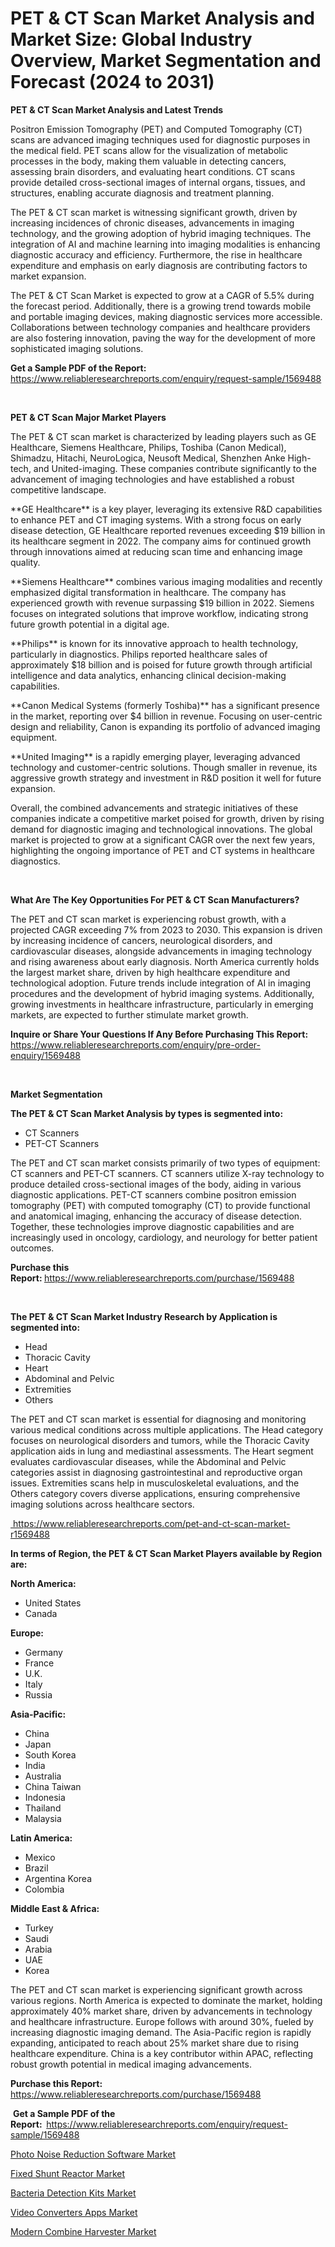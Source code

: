 <p><h1>PET & CT Scan Market Analysis and Market Size: Global Industry Overview, Market Segmentation and Forecast (2024 to 2031)</h1></p><p><strong>PET & CT Scan Market Analysis and Latest Trends</strong></p>
<p><p>Positron Emission Tomography (PET) and Computed Tomography (CT) scans are advanced imaging techniques used for diagnostic purposes in the medical field. PET scans allow for the visualization of metabolic processes in the body, making them valuable in detecting cancers, assessing brain disorders, and evaluating heart conditions. CT scans provide detailed cross-sectional images of internal organs, tissues, and structures, enabling accurate diagnosis and treatment planning.</p><p>The PET & CT scan market is witnessing significant growth, driven by increasing incidences of chronic diseases, advancements in imaging technology, and the growing adoption of hybrid imaging techniques. The integration of AI and machine learning into imaging modalities is enhancing diagnostic accuracy and efficiency. Furthermore, the rise in healthcare expenditure and emphasis on early diagnosis are contributing factors to market expansion.</p><p>The PET & CT Scan Market is expected to grow at a CAGR of 5.5% during the forecast period. Additionally, there is a growing trend towards mobile and portable imaging devices, making diagnostic services more accessible. Collaborations between technology companies and healthcare providers are also fostering innovation, paving the way for the development of more sophisticated imaging solutions.</p></p>
<p><strong>Get a Sample PDF of the Report:&nbsp;</strong> <a href="https://www.reliableresearchreports.com/enquiry/request-sample/1569488?utm_campaign=28&utm_medium=2&utm_source=Github&utm_content=ia&utm_term=14102024&utm_id=pet-ct-scan">https://www.reliableresearchreports.com/enquiry/request-sample/1569488</a></p>
<p>&nbsp;</p>
<p><strong>PET & CT Scan Major Market Players</strong></p>
<p><p>The PET & CT scan market is characterized by leading players such as GE Healthcare, Siemens Healthcare, Philips, Toshiba (Canon Medical), Shimadzu, Hitachi, NeuroLogica, Neusoft Medical, Shenzhen Anke High-tech, and United-imaging. These companies contribute significantly to the advancement of imaging technologies and have established a robust competitive landscape.</p><p>**GE Healthcare** is a key player, leveraging its extensive R&D capabilities to enhance PET and CT imaging systems. With a strong focus on early disease detection, GE Healthcare reported revenues exceeding $19 billion in its healthcare segment in 2022. The company aims for continued growth through innovations aimed at reducing scan time and enhancing image quality.</p><p>**Siemens Healthcare** combines various imaging modalities and recently emphasized digital transformation in healthcare. The company has experienced growth with revenue surpassing $19 billion in 2022. Siemens focuses on integrated solutions that improve workflow, indicating strong future growth potential in a digital age.</p><p>**Philips** is known for its innovative approach to health technology, particularly in diagnostics. Philips reported healthcare sales of approximately $18 billion and is poised for future growth through artificial intelligence and data analytics, enhancing clinical decision-making capabilities.</p><p>**Canon Medical Systems (formerly Toshiba)** has a significant presence in the market, reporting over $4 billion in revenue. Focusing on user-centric design and reliability, Canon is expanding its portfolio of advanced imaging equipment.</p><p>**United Imaging** is a rapidly emerging player, leveraging advanced technology and customer-centric solutions. Though smaller in revenue, its aggressive growth strategy and investment in R&D position it well for future expansion.</p><p>Overall, the combined advancements and strategic initiatives of these companies indicate a competitive market poised for growth, driven by rising demand for diagnostic imaging and technological innovations. The global market is projected to grow at a significant CAGR over the next few years, highlighting the ongoing importance of PET and CT systems in healthcare diagnostics.</p></p>
<p>&nbsp;</p>
<p><strong>What Are The Key Opportunities For PET & CT Scan Manufacturers?</strong></p>
<p><p>The PET and CT scan market is experiencing robust growth, with a projected CAGR exceeding 7% from 2023 to 2030. This expansion is driven by increasing incidence of cancers, neurological disorders, and cardiovascular diseases, alongside advancements in imaging technology and rising awareness about early diagnosis. North America currently holds the largest market share, driven by high healthcare expenditure and technological adoption. Future trends include integration of AI in imaging procedures and the development of hybrid imaging systems. Additionally, growing investments in healthcare infrastructure, particularly in emerging markets, are expected to further stimulate market growth.</p></p>
<p><strong>Inquire or Share Your Questions If Any Before Purchasing This Report:</strong> <a href="https://www.reliableresearchreports.com/enquiry/pre-order-enquiry/1569488?utm_campaign=28&utm_medium=2&utm_source=Github&utm_content=ia&utm_term=14102024&utm_id=pet-ct-scan">https://www.reliableresearchreports.com/enquiry/pre-order-enquiry/1569488</a></p>
<p>&nbsp;</p>
<p><strong>Market Segmentation</strong></p>
<p><strong>The PET & CT Scan Market Analysis by types is segmented into:</strong></p>
<p><ul><li>CT Scanners</li><li>PET-CT Scanners</li></ul></p>
<p><p>The PET and CT scan market consists primarily of two types of equipment: CT scanners and PET-CT scanners. CT scanners utilize X-ray technology to produce detailed cross-sectional images of the body, aiding in various diagnostic applications. PET-CT scanners combine positron emission tomography (PET) with computed tomography (CT) to provide functional and anatomical imaging, enhancing the accuracy of disease detection. Together, these technologies improve diagnostic capabilities and are increasingly used in oncology, cardiology, and neurology for better patient outcomes.</p></p>
<p><strong>Purchase this Report:&nbsp;</strong><a href="https://www.reliableresearchreports.com/purchase/1569488?utm_campaign=28&utm_medium=2&utm_source=Github&utm_content=ia&utm_term=14102024&utm_id=pet-ct-scan">https://www.reliableresearchreports.com/purchase/1569488</a></p>
<p>&nbsp;</p>
<p><strong>The PET & CT Scan Market Industry Research by Application is segmented into:</strong></p>
<p><ul><li>Head</li><li>Thoracic Cavity</li><li>Heart</li><li>Abdominal and Pelvic</li><li>Extremities</li><li>Others</li></ul></p>
<p><p>The PET and CT scan market is essential for diagnosing and monitoring various medical conditions across multiple applications. The Head category focuses on neurological disorders and tumors, while the Thoracic Cavity application aids in lung and mediastinal assessments. The Heart segment evaluates cardiovascular diseases, while the Abdominal and Pelvic categories assist in diagnosing gastrointestinal and reproductive organ issues. Extremities scans help in musculoskeletal evaluations, and the Others category covers diverse applications, ensuring comprehensive imaging solutions across healthcare sectors.</p></p>
<p><a href="https://www.reliableresearchreports.com/pet-and-ct-scan-market-r1569488?utm_campaign=28&utm_medium=2&utm_source=Github&utm_content=ia&utm_term=14102024&utm_id=pet-ct-scan">&nbsp;https://www.reliableresearchreports.com/pet-and-ct-scan-market-r1569488</a></p>
<p><strong>In terms of Region, the PET & CT Scan Market Players available by Region are:</strong></p>
<p>
    <p> <strong> North America: </strong>
        <ul>
            <li>United States</li>
            <li>Canada</li>
        </ul>
        </p> 
    <p> <strong> Europe: </strong>
        <ul>
            <li>Germany</li>
            <li>France</li>
            <li>U.K.</li>
            <li>Italy</li>
            <li>Russia</li>
        </ul>
        </p> 
    <p> <strong> Asia-Pacific: </strong>
        <ul>
            <li>China</li>
            <li>Japan</li>
            <li>South Korea</li>
            <li>India</li>
            <li>Australia</li>
            <li>China Taiwan</li>
            <li>Indonesia</li>
            <li>Thailand</li>
            <li>Malaysia</li>
        </ul>
        </p> 
    <p> <strong> Latin America: </strong>
        <ul>
            <li>Mexico</li>
            <li>Brazil</li>
            <li>Argentina Korea</li>
            <li>Colombia</li>
        </ul>
        </p> 
    <p> <strong> Middle East & Africa: </strong>
        <ul>
            <li>Turkey</li>
            <li>Saudi</li>
            <li>Arabia</li>
            <li>UAE</li>
            <li>Korea</li>
        </ul>
    </p>
    </p>
<p><p>The PET and CT scan market is experiencing significant growth across various regions. North America is expected to dominate the market, holding approximately 40% market share, driven by advancements in technology and healthcare infrastructure. Europe follows with around 30%, fueled by increasing diagnostic imaging demand. The Asia-Pacific region is rapidly expanding, anticipated to reach about 25% market share due to rising healthcare expenditure. China is a key contributor within APAC, reflecting robust growth potential in medical imaging advancements.</p></p>
<p><strong>Purchase this Report: </strong><a href="https://www.reliableresearchreports.com/purchase/1569488?utm_campaign=28&utm_medium=2&utm_source=Github&utm_content=ia&utm_term=14102024&utm_id=pet-ct-scan">https://www.reliableresearchreports.com/purchase/1569488</a></p>
<p>&nbsp;<strong>Get a Sample PDF of the Report:&nbsp;&nbsp;</strong><a href="https://www.reliableresearchreports.com/enquiry/request-sample/1569488?utm_campaign=28&utm_medium=2&utm_source=Github&utm_content=ia&utm_term=14102024&utm_id=pet-ct-scan">https://www.reliableresearchreports.com/enquiry/request-sample/1569488</a></p>
<p><strong></strong></p>
<p><p><a href="https://www.linkedin.com/pulse/evaluating-global-photo-noise-reduction-software-market-trends-tbrqc?trk=public_post_embed_feed-article-content&utm_campaign=28&utm_medium=2&utm_source=Github&utm_content=ia&utm_term=14102024&utm_id=pet-ct-scan">Photo Noise Reduction Software Market</a></p><p><a href="https://github.com/LilianFaulkner65/Market-Research-Report-List-1/blob/main/fixed-shunt-reactor-market.md?utm_campaign=28&utm_medium=2&utm_source=Github&utm_content=ia&utm_term=14102024&utm_id=pet-ct-scan">Fixed Shunt Reactor Market</a></p><p><a href="https://www.linkedin.com/pulse/global-bacteria-detection-kits-market-focus-product-javzc?trk=public_post_embed_feed-article-content&utm_campaign=28&utm_medium=2&utm_source=Github&utm_content=ia&utm_term=14102024&utm_id=pet-ct-scan">Bacteria Detection Kits Market</a></p><p><a href="https://www.linkedin.com/pulse/video-converters-apps-market-size-share-growth-analysis-sk7nc?trk=public_post_embed_feed-article-content&utm_campaign=28&utm_medium=2&utm_source=Github&utm_content=ia&utm_term=14102024&utm_id=pet-ct-scan">Video Converters Apps Market</a></p><p><a href="https://github.com/RuthLucas64/Market-Research-Report-List-1/blob/main/modern-combine-harvester-market.md?utm_campaign=28&utm_medium=2&utm_source=Github&utm_content=ia&utm_term=14102024&utm_id=pet-ct-scan">Modern Combine Harvester Market</a></p></p>